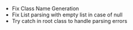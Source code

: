 - Fix Class Name Generation
- Fix List parsing with empty list in case of null
- Try catch in root class to handle parsing errors
